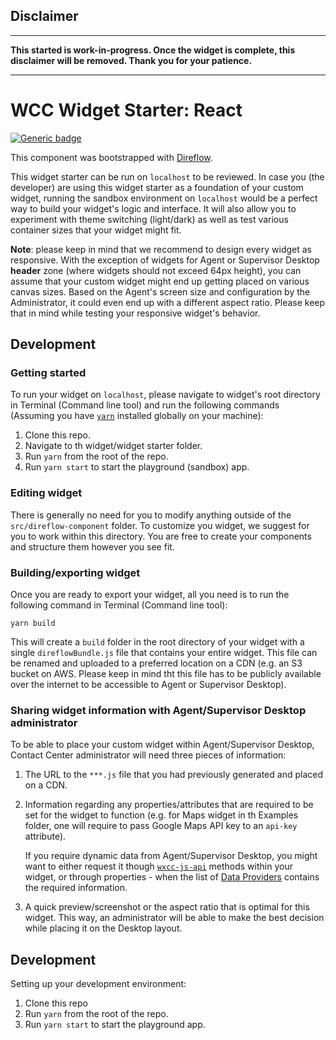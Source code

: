 ## Disclaimer
---
**This started is work-in-progress. Once the widget is complete, this disclaimer will be removed. Thank you for your patience.**

---
# WCC Widget Starter: React

[![Generic badge](https://img.shields.io/badge/Completion-60%-red.svg)](https://shields.io/)

This component was bootstrapped with [Direflow](https://direflow.io).

This widget starter can be run on `localhost` to be reviewed. In case you (the developer) are using this widget starter as a foundation of your custom widget, running the sandbox environment on `localhost` would be a perfect way to build your widget's logic and interface. It will also allow you to experiment with theme switching (light/dark) as well as test various container sizes that your widget might fit. 

**Note**: please keep in mind that we recommend to design every widget as responsive. With the exception of widgets for Agent or Supervisor Desktop **header** zone (where widgets should not exceed 64px height), you can assume that your custom widget might end up getting placed on various canvas sizes. Based on the Agent's screen size and configuration by the Administrator, it could even end up with a different aspect ratio. Please keep that in mind while testing your responsive widget's behavior. 
## Development

### Getting started
To run your widget on `localhost`, please navigate to widget's root directory in Terminal (Command line tool) and run the following commands (Assuming you have [`yarn`](https://classic.yarnpkg.com/en/docs/install/#mac-stable) installed globally on your machine):

1. Clone this repo.
2. Navigate to th widget/widget starter folder.
3. Run `yarn` from the root of the repo.
4. Run `yarn start` to start the playground (sandbox) app.

### Editing widget
There is generally no need for you to modify anything outside of the `src/direflow-component` folder. To customize you widget, we suggest for you to work within this directory. You are free to create your components and structure them however you see fit. 

### Building/exporting widget

Once you are ready to export your widget, all you need is to run the following command in Terminal (Command line tool):

```
yarn build
```

This will create a `build` folder in the root directory of your widget with a single `direflowBundle.js` file that contains your entire widget. This file can be renamed and uploaded to a preferred location on a CDN (e.g. an S3 bucket on AWS. Please keep in mind tht this file has to be publicly available over the internet to be accessible to Agent or Supervisor Desktop).

### Sharing widget information with Agent/Supervisor Desktop administrator

To be able to place your custom widget within Agent/Supervisor Desktop, Contact Center administrator will need three pieces of information:

1. The URL to the `***.js` file that you had previously generated and placed on a CDN.
2. Information regarding any properties/attributes that are required to be set for the widget to function (e.g. for Maps widget in th Examples folder, one will require to pass Google Maps API key to an `api-key` attribute). 
    
    If you require dynamic data from Agent/Supervisor Desktop, you might want to either request it though [`wxcc-js-api`](https://apim-dev-portal.appstaging.ciscoccservice.com/documentation/guides/desktop#javascript-api) methods within your widget, or through properties - when the list of [Data Providers](https://apim-dev-portal.appstaging.ciscoccservice.com/documentation/guides/desktop#data-provider%E2%80%94widget-properties-and-attributes) contains the required information.
3. A quick preview/screenshot or the aspect ratio that is optimal for this widget. This way, an administrator will be able to make the best decision while placing it on the Desktop layout. 
## Development

Setting up your development environment:

1. Clone this repo
2. Run `yarn` from the root of the repo.
3. Run `yarn start` to start the playground app.
